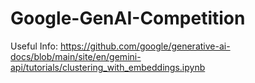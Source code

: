 # Google-GenAI-Competition
Useful Info: https://github.com/google/generative-ai-docs/blob/main/site/en/gemini-api/tutorials/clustering_with_embeddings.ipynb
